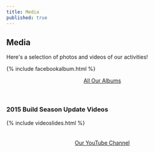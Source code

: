 ```yaml
---
title: Media
published: true
---
```


## Media

Here's a selection of photos and videos of our activities!

{% include facebookalbum.html %}

<div width="100%" style="text-align:center;margin-top:1em;"><a class="btn" href="https://www.facebook.com/media/set/?set=a.1035245586498309.1073741838.509649582391248&type=3" target="_blank">All Our Albums</a>
</div>
<br><br>

### 2015 Build Season Update Videos

{% include videoslides.html %}
<div width="100%" style="text-align:center; margin-top: 35px;"><a class="btn" href="http://www.youtube.com/user/Team178Enforcers" target="_blank">Our YouTube Channel</a>
</div>
<br>
